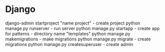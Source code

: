 # Django
django-admin startproject "name project" - create project
python manage.py runserver - run server
python manage.py startapp - create app
for patterns - directory name "templates"
python manage.py makemigrations - make migrations 
python manage.py migrate - create migrations
python manage.py createsuperuser - create admin
